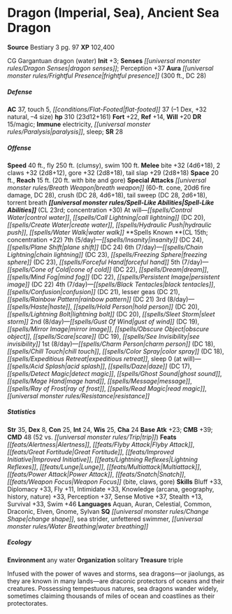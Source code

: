 ﻿---
cssclass: [monsters]
title1: Dragon (Imperial, Sea), Ancient Sea Dragon
title2: Ancient Sea Dragon
CR: 17
sources:
- name: Bestiary 3
  page: 97
  link: http://paizo.com/products/btpy8odu?Pathfinder-Roleplaying-Game-Bestiary-3
XP: 102400
alignment: CG
size: Gargantuan
type: dragon
subtypes:
- water
initiative:
  bonus: 3
senses:
  dragon senses: true
auras:
- name: frightful presence
  radius: 300
  DC: 28
AC:
  AC: 37
  touch: 5
  flat_footed: 37
  components:
    dex: -1
    natural: 32
    size: -4
HP:
  HP: 310
  long: 23d12+161
saves:
  fort: 22
  ref: 14
  will: 20
DR:
- amount: 15
  weakness: magic
immunities:
- electricity
- paralysis
- sleep
SR: 28
speeds:
  base: 40
  fly: 250
  fly_maneuverability: clumsy
  swim: 100
attacks:
  melee:
  - - text: bite +32 (4d6+18)
      entries:
      - - damage: 4d6+18
      attack: bite
      bonus:
      - 32
    - text: 2 claws +32 (2d8+12)
      entries:
      - - damage: 2d8+12
      count: 2
      attack: claws
      bonus:
      - 32
    - text: gore +32 (2d8+18)
      entries:
      - - damage: 2d8+18
      attack: gore
      bonus:
      - 32
    - text: tail slap +29 (2d8+18)
      entries:
      - - damage: 2d8+18
      attack: tail slap
      bonus:
      - 29
  special:
  - breath weapon (60-ft. cone, 20d6 fire damage, DC 28)
  - crush (DC 28, 4d6+18)
  - tail sweep (DC 28, 2d6+18)
  - torrent breath
space: 20
reach: 15
reach_other: 20 ft. with bite and gore
spell_like_abilities:
  entries:
  - name: control water
    source: default
    freq: At will
  - name: call lightning
    source: default
    freq: At will
    DC: 20
  - name: create water
    source: default
    freq: At will
  - name: hydraulic push
    source: default
    freq: At will
  - name: water walk
    source: default
    freq: At will
  sources:
  - name: default
    CL: 23
    concentration: 30
spells:
  entries:
  - name: insanity
    source: '?'
    level: 7
    DC: 24
  - name: plane shift
    source: '?'
    level: 7
    DC: 24
  - name: chain lightning
    source: '?'
    level: 6
    DC: 23
  - name: freezing sphere
    source: '?'
    level: 6
    DC: 23
  - name: forceful hand
    source: '?'
    level: 6
  - name: cone of cold
    source: '?'
    level: 5
    DC: 22
  - name: dream
    source: '?'
    level: 5
  - name: mind fog
    source: '?'
    level: 5
    DC: 22
  - name: persistent image
    source: '?'
    level: 5
    DC: 22
  - name: black tentacles
    source: '?'
    level: 4
  - name: confusion
    source: '?'
    level: 4
    DC: 21
  - name: lesser geas
    source: '?'
    level: 4
    DC: 21
  - name: rainbow pattern
    source: '?'
    level: 4
    DC: 21
  - name: haste
    source: '?'
    level: 3
  - name: hold person
    source: '?'
    level: 3
    DC: 20
  - name: lightning bolt
    source: '?'
    level: 3
    DC: 20
  - name: sleet storm
    source: '?'
    level: 3
  - name: gust of wind
    source: '?'
    level: 2
    DC: 19
  - name: mirror image
    source: '?'
    level: 2
  - name: obscure object
    source: '?'
    level: 2
  - name: scare
    source: '?'
    level: 2
    DC: 19
  - name: see invisibility
    source: '?'
    level: 2
  - name: charm person
    source: '?'
    level: 1
    DC: 18
  - name: chill touch
    source: '?'
    level: 1
  - name: color spray
    source: '?'
    level: 1
    DC: 18
  - name: expeditious retreat
    source: '?'
    level: 1
  - name: sleep
    source: '?'
    level: 1
  - name: acid splash
    source: '?'
    level: 0
  - name: daze
    source: '?'
    level: 0
    DC: 17
  - name: detect magic
    source: '?'
    level: 0
  - name: ghost sound
    source: '?'
    level: 0
  - name: mage hand
    source: '?'
    level: 0
  - name: message
    source: '?'
    level: 0
  - name: ray of frost
    source: '?'
    level: 0
  - name: read magic
    source: '?'
    level: 0
  - name: resistance
    source: '?'
    level: 0
  sources:
  - name: '?'
    type: known
    CL: 15
    concentration: 22
    slots:
      7: 5
      6: 7
      5: 7
      4: 7
      3: 8
      2: 8
      1: 8
      0: at-will
ability_scores:
  STR: 35
  DEX: 8
  CON: 25
  INT: 24
  WIS: 25
  CHA: 24
BAB: 23
CMB: 39
CMD: 48
CMD_other: 52 vs. trip
feats:
- name: Alertness
- name: Flyby Attack
- name: Great Fortitude
- name: Improved Initiative
- name: Lightning Reflexes
- name: Lunge
- name: Multiattack
- name: Power Attack
- name: Snatch
- name: Weapon Focus (bite)
- name: Weapon Focus (claws)
- name: Weapon Focus (gore)
skills:
  Bluff: 33
  Diplomacy: 33
  Fly: 11
  Intimidate: 33
  Knowledge (arcana): 33
  Knowledge (geography): 33
  Knowledge (history): 33
  Knowledge (nature): 33
  Perception: 37
  Sense Motive: 37
  Stealth: 13
  Survival: 33
  Swim: 46
languages:
- Aquan
- Auran
- Celestial
- Common
- Draconic
- Elven
- Gnome
- Sylvan
special_qualities:
- change shape
- sea strider
- unfettered swimmer
- water breathing
ecology:
  environment: any water
  organization: solitary
  treasure_type: triple
desc_long: Infused with the power of waves and storms, sea dragons-or jiaolungs, as
  they are known in many lands-are draconic protectors of oceans and their creatures.
  Possessing tempestuous natures, sea dragons wander widely, sometimes claiming thousands
  of miles of ocean and coastlines as their protectorates.

---

# Dragon (Imperial, Sea), Ancient Sea Dragon

**Source** Bestiary 3 pg. 97
**XP** 102,400

CG Gargantuan dragon (water)
**Init** +3; **Senses** _[[universal monster rules/Dragon Senses|dragon senses]]_; Perception +37
**Aura** _[[universal monster rules/Frightful Presence|frightful presence]]_ (300 ft., DC 28)

##### Defense

**AC** 37, touch 5, _[[conditions/Flat-Footed|flat-footed]]_ 37 (–1 Dex, +32 natural, –4 size)
**hp** 310 (23d12+161)
**Fort** +22, **Ref** +14, **Will** +20
**DR** 15/magic; **Immune** electricity, _[[universal monster rules/Paralysis|paralysis]]_, sleep; **SR** 28

##### Offense
**Speed** 40 ft., fly 250 ft. (clumsy), swim 100 ft.
**Melee** bite +32 (4d6+18), 2 claws +32 (2d8+12), gore +32 (2d8+18), tail slap +29 (2d8+18)
**Space** 20 ft., **Reach** 15 ft. (20 ft. with bite and gore)
**Special Attacks** _[[universal monster rules/Breath Weapon|breath weapon]]_ (60-ft. cone, 20d6 fire damage, DC 28), crush (DC 28, 4d6+18), tail sweep (DC 28, 2d6+18), torrent breath
**_[[universal monster rules/Spell-Like Abilities|Spell-Like Abilities]]_** (CL 23rd; concentration +30)
At will—_[[spells/Control Water|control water]]_, _[[spells/Call Lightning|call lightning]]_ (DC 20), _[[spells/Create Water|create water]]_, _[[spells/Hydraulic Push|hydraulic push]]_, _[[spells/Water Walk|water walk]]_
**Spells Known **(CL 15th; concentration +22)
7th (5/day)—_[[spells/Insanity|insanity]]_ (DC 24), _[[spells/Plane Shift|plane shift]]_ (DC 24)
6th (7/day)—_[[spells/Chain Lightning|chain lightning]]_ (DC 23), _[[spells/Freezing Sphere|freezing sphere]]_ (DC 23), _[[spells/Forceful Hand|forceful hand]]_
5th (7/day)—_[[spells/Cone of Cold|cone of cold]]_ (DC 22), _[[spells/Dream|dream]]_, _[[spells/Mind Fog|mind fog]]_ (DC 22), _[[spells/Persistent Image|persistent image]]_ (DC 22)
4th (7/day)—_[[spells/Black Tentacles|black tentacles]]_, _[[spells/Confusion|confusion]]_ (DC 21), lesser geas (DC 21), _[[spells/Rainbow Pattern|rainbow pattern]]_ (DC 21)
3rd (8/day)—_[[spells/Haste|haste]]_, _[[spells/Hold Person|hold person]]_ (DC 20), _[[spells/Lightning Bolt|lightning bolt]]_ (DC 20), _[[spells/Sleet Storm|sleet storm]]_
2nd (8/day)—_[[spells/Gust Of Wind|gust of wind]]_ (DC 19), _[[spells/Mirror Image|mirror image]]_, _[[spells/Obscure Object|obscure object]]_, _[[spells/Scare|scare]]_ (DC 19), _[[spells/See Invisibility|see invisibility]]_
1st (8/day)—_[[spells/Charm Person|charm person]]_ (DC 18), _[[spells/Chill Touch|chill touch]]_, _[[spells/Color Spray|color spray]]_ (DC 18), _[[spells/Expeditious Retreat|expeditious retreat]]_, sleep
0 (at will)—_[[spells/Acid Splash|acid splash]]_, _[[spells/Daze|daze]]_ (DC 17), _[[spells/Detect Magic|detect magic]]_, _[[spells/Ghost Sound|ghost sound]]_, _[[spells/Mage Hand|mage hand]]_, _[[spells/Message|message]]_, _[[spells/Ray of Frost|ray of frost]]_, _[[spells/Read Magic|read magic]]_, _[[universal monster rules/Resistance|resistance]]_

##### Statistics
**Str** 35, **Dex** 8, **Con** 25, **Int** 24, **Wis** 25, **Cha** 24
**Base Atk** +23; **CMB** +39; **CMD** 48 (52 vs. _[[universal monster rules/Trip|trip]]_)
**Feats** _[[feats/Alertness|Alertness]]_, _[[feats/Flyby Attack|Flyby Attack]]_, _[[feats/Great Fortitude|Great Fortitude]]_, _[[feats/Improved Initiative|Improved Initiative]]_, _[[feats/Lightning Reflexes|Lightning Reflexes]]_, _[[feats/Lunge|Lunge]]_, _[[feats/Multiattack|Multiattack]]_, _[[feats/Power Attack|Power Attack]]_, _[[feats/Snatch|Snatch]]_, _[[feats/Weapon Focus|Weapon Focus]]_ (bite, claws, gore)
**Skills** Bluff +33, Diplomacy +33, Fly +11, Intimidate +33, Knowledge (arcana, geography, history, nature) +33, Perception +37, Sense Motive +37, Stealth +13, Survival +33, Swim +46
**Languages** Aquan, Auran, Celestial, Common, Draconic, Elven, Gnome, Sylvan
**SQ** _[[universal monster rules/Change Shape|change shape]]_, sea strider, unfettered swimmer, _[[universal monster rules/Water Breathing|water breathing]]_

##### Ecology

**Environment** any water
**Organization** solitary
**Treasure** triple

Infused with the power of waves and storms, sea dragons—or jiaolungs, as they are known in many lands—are draconic protectors of oceans and their creatures. Possessing tempestuous natures, sea dragons wander widely, sometimes claiming thousands of miles of ocean and coastlines as their protectorates.